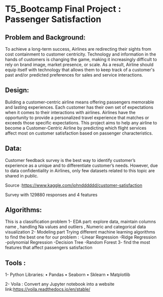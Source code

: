 # T5_Bootcamp Final Project : Passenger Satisfaction 

## Problem and Background:
To achieve a long-term success, Airlines are redirecting their sights from cost containment to customer centricity. Technology and information in the hands of customers is changing the game, making it increasingly difficult to rely on brand image, market presence, or scale. 
As a result, Airline should equip itself with technology that allows them to keep track of a customer's past and/or predicted preferences for sales and service interactions.

## Design:
Building a customer-centric airline means offering passengers memorable and lasting experiences. Each customer has their own set of expectations when it comes to their interactions with airlines. Airlines have the opportunity to provide a personalized travel experience that matches or exceeds those specific expectations.
This project aims to help any airline to become a Customer-Centric Airline by predicting which flight services affect most on customer satisfaction based on passenger characteristics.

## Data:
Customer feedback survey is the best way to identify customer’s experience as a unique and to differentiate customer’s needs.  However, due to data confidentiality in Airlines, only few datasets related to this topic are shared in public.

Source :https://www.kaggle.com/johndddddd/customer-satisfaction

Survey with 129880 responses and 4 features 

## Algorithms:
This is a classification problem
1- EDA part: explore data, maintain columns name , handling Na values and outliers , Numeric and categorical data visualization
2- Modeling part
Trying different machine learning algorithms to find the best one for our problem :
-Linear Regression 
-Ridge Regression  
-polynomial Regression 
-Decision Tree 
-Random Forest
3- find the most features that affect passengers satisfaction


## Tools :
1- Python Libraries: 
•	Pandas
•	Seaborn 
•	Sklearn
•	Matplotlib

2- Voila : Convert any Jupyter notebook into a website 
link:https://voila.readthedocs.io/en/stable/
